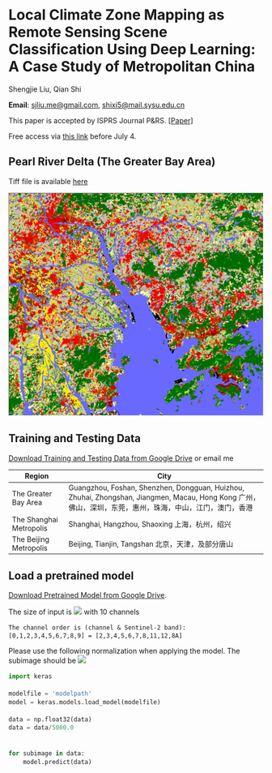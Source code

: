 # Local Climate Zone Mapping as Remote Sensing Scene Classification Using Deep Learning: A Case Study of Metropolitan China
Shengjie Liu, Qian Shi

**Email**: sjliu.me@gmail.com, shixi5@mail.sysu.edu.cn

This paper is accepted by ISPRS Journal P&RS. [[Paper](https://doi.org/10.1016/j.isprsjprs.2020.04.008)]

Free access via [this link](https://authors.elsevier.com/a/1b3tE3I9x1cg3y) before July 4.


## Pearl River Delta (The Greater Bay Area)
Tiff file is available [here](https://sjliu.me/lcz/data/release_lcz_prd.zip)

![Pearl River Delta (The Greater Bay Area)](/data/lczmap_prd.png)



## Training and Testing Data
[Download Training and Testing Data from Google Drive](https://drive.google.com/open?id=1gqb3lDMcd3XpTYSbz6g6cFwRHrSfyLfY) or email me

| Region  | City  | 
|---|---|
|  The Greater Bay Area |  Guangzhou, Foshan, Shenzhen, Dongguan, Huizhou, Zhuhai, Zhongshan, Jiangmen, Macau, Hong Kong 广州，佛山，深圳，东莞，惠州，珠海，中山，江门，澳门，香港 |
| The Shanghai Metropolis  | Shanghai, Hangzhou, Shaoxing 上海，杭州，绍兴 |  
| The Beijing Metropolis  |  Beijing, Tianjin, Tangshan 北京，天津，及部分唐山 |


## Load a pretrained model
[Download Pretrained Model from Google Drive](https://drive.google.com/open?id=1iVKRaWvxu5RFjjCHyThP-G8BpTf5HOcG).

The size of input is <img src="https://render.githubusercontent.com/render/math?math=64\times 64"> with 10 channels

```
The channel order is (channel & Sentinel-2 band):
[0,1,2,3,4,5,6,7,8,9] = [2,3,4,5,6,7,8,11,12,8A]
```



Please use the following normalization when applying the model.
The subimage should be <img src="https://render.githubusercontent.com/render/math?math=64\times 64 \times Channel">
``` python
import keras 

modelfile = 'modelpath'
model = keras.models.load_model(modelfile)

data = np.float32(data)
data = data/5000.0


for subimage in data:
    model.predict(data)
```




